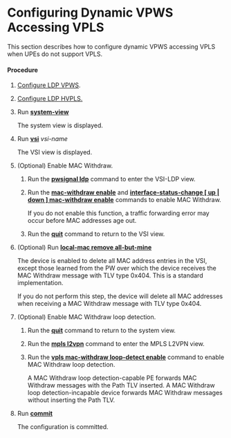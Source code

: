 Configuring Dynamic VPWS Accessing VPLS
=======================================

This section describes how to configure dynamic VPWS accessing VPLS when UPEs do not support VPLS.

#### Procedure

1. [Configure LDP VPWS](dc_vrp_vpws_cfg_3006.html).
2. [Configure LDP HVPLS.](dc_vrp_vpls_cfg_5009.html)
3. Run [**system-view**](cmdqueryname=system-view)
   
   
   
   The system view is displayed.
4. Run [**vsi**](cmdqueryname=vsi) *vsi-name*
   
   
   
   The VSI view is displayed.
5. (Optional) Enable MAC Withdraw.
   1. Run the [**pwsignal ldp**](cmdqueryname=pwsignal+ldp) command to enter the VSI-LDP view.
   2. Run the [**mac-withdraw enable**](cmdqueryname=mac-withdraw+enable) and [**interface-status-change [ up | down ] mac-withdraw enable**](cmdqueryname=interface-status-change+%5B+up+%7C+down+%5D+mac-withdraw+enable) commands to enable MAC Withdraw.
      
      
      
      If you do not enable this function, a traffic forwarding error may occur before MAC addresses age out.
   3. Run the [**quit**](cmdqueryname=quit) command to return to the VSI view.
6. (Optional) Run [**local-mac remove all-but-mine**](cmdqueryname=local-mac+remove+all-but-mine)
   
   
   
   The device is enabled to delete all MAC address entries in the VSI, except those learned from the PW over which the device receives the MAC Withdraw message with TLV type 0x404. This is a standard implementation.
   
   
   
   If you do not perform this step, the device will delete all MAC addresses when receiving a MAC Withdraw message with TLV type 0x404.
7. (Optional) Enable MAC Withdraw loop detection.
   1. Run the [**quit**](cmdqueryname=quit) command to return to the system view.
   2. Run the [**mpls l2vpn**](cmdqueryname=mpls+l2vpn) command to enter the MPLS L2VPN view.
   3. Run the [**vpls mac-withdraw loop-detect enable**](cmdqueryname=vpls+mac-withdraw+loop-detect+enable) command to enable MAC Withdraw loop detection.
      
      
      
      A MAC Withdraw loop detection-capable PE forwards MAC Withdraw messages with the Path TLV inserted. A MAC Withdraw loop detection-incapable device forwards MAC Withdraw messages without inserting the Path TLV.
8. Run [**commit**](cmdqueryname=commit)
   
   
   
   The configuration is committed.